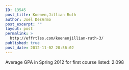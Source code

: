 ```yaml
---
ID: 13545
post_title: Koenen,Jillian Ruth
author: Joel DesArmo
post_excerpt: ""
layout: post
permalink: >
  http://effrtlss.com/koenenjillian-ruth-3/
published: true
post_date: 2012-11-02 20:56:02
---
```

<p>Average GPA in Spring 2012 for first course listed: 2.098</p>